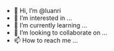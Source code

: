 - 👋 Hi, I’m @luanri
- 👀 I’m interested in ...
- 🌱 I’m currently learning ...
- 💞️ I’m looking to collaborate on ...
- 📫 How to reach me ...

<!---
luanri/luanri is a ✨ special ✨ repository because its `README.md` (this file) appears on your GitHub profile.
You can click the Preview link to take a look at your changes.
--->
